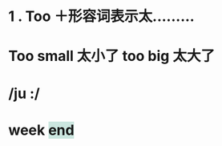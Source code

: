 # 1 .  Too   ＋形容词表示太.........
# Too  small 太小了   too big 太大了


# /ju :/
# week   <span style="background:rgba(3, 135, 102, 0.2)">end</span>